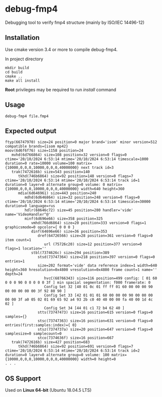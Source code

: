 # debug-fmp4

Debugging tool to verify fmp4 structure (mainly by ISO/IEC 14496-12)

## Installation

Use cmake version 3.4 or more to compile debug-fmp4. 

In project directory
```
mkdir build
cd build
cmake ..
make all install
```
**Root** privileges may be required to run *install* command

## Usage

```debug-fmp4 file.fmp4```

## Expected output

```
ftyp(66747970) size=24 position=0 major brand='isom' minor version=512 compatible brands={isom mp42}
moov(6d6f6f76) size=1158 position=24
   mvhd(6d766864) size=108 position=32 version=0 flags=0 ctime='20/10/2024 6:53:14 mtime='20/10/2024 6:53:14 timescale=1000 duration=0 rate=10000 volume=100 matrix={10000,0,0,0,10000,0,0,0,40000000} next track id=3
   trak(7472616b) size=543 position=140
      tkhd(746b6864) size=92 position=148 version=0 flags=7 ctime='20/10/2024 6:53:14 mtime='20/10/2024 6:53:14 track id=1 duration=0 layer=0 alternate group=0 volume: 0 matrix={10000,0,0,0,10000,0,0,0,40000000} width=640 height=360
      mdia(6d646961) size=443 position=240
         mdhd(6d646864) size=32 position=248 version=0 flags=0 ctime='20/10/2024 6:53:14 mtime='20/10/2024 6:53:14 timescale=30000 duration=0 language=rus
         hdlr(68646c72) size=45 position=280 handler='vide' name='VideoHandler^@'
         minf(6d696e66) size=358 position=325
            vmhd(766d6864) size=20 position=333 version=0 flags=1 graphicsmode=0 opcolor={ 0 0 0 }
            dinf(64696e66) size=36 position=353
               dref(64726566) size=28 position=361 version=0 flags=0 item count=1
                  url (75726c20) size=12 position=377 version=0 flags=1 location=''
            stbl(7374626c) size=294 position=389
               stsd(73747364) size=218 position=397 version=0 flags=0 entries=1
               size=202 format='vide' data reference index=1 width=640 height=360 hresolution=0x4800 vresolution=0x4800 frame count=1 name='' depth=24
                  hvcC(68766343) size=116 position=499 config: [ 01 60 0 0 0 90 0 0 0 0 0 3f ] min spacial segmentation: f000 framerate: 0
                  Config Set 32 [40 01 0c 01 ff ff 01 60 00 00 00 90 00 00 00 00 00 3f 92 80 90 ]
                  Config Set 33 [42 01 01 01 60 00 00 00 90 00 00 00 00 00 3f a0 05 02 01 69 65 92 a4 93 2b c0 40 40 00 00 fa 40 00 1d 4c 02 ]
                  Config Set 34 [44 01 c1 72 b4 62 40 ]
               stts(73747473) size=16 position=615 version=0 flags=0 samples={}
               stsc(73747363) size=16 position=631 version=0 flags=0 entries(first:samples:index)={ 0}
               stsz(7374737a) size=20 position=647 version=0 flags=0 samplesize=0 samplecount=0
               stco(7374636f) size=16 position=667
   trak(7472616b) size=427 position=683
      tkhd(746b6864) size=92 position=691 version=0 flags=7 ctime='20/10/2024 6:53:14 mtime='20/10/2024 6:53:14 track id=2 duration=0 layer=0 alternate group=0 volume: 100 matrix={10000,0,0,0,10000,0,0,0,40000000} width=0 height=0
. . .
```

## OS Support

Used on **Linux 64-bit** (Ubuntu 18.04.5 LTS)
